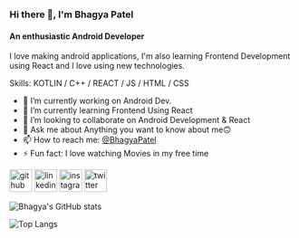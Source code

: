 ### Hi there 👋, I'm Bhagya Patel
#### An enthusiastic Android Developer
I love making android applications, I'm also learning Frontend Development using React and I love using new technologies.

Skills: KOTLIN / C++ /  REACT / JS / HTML / CSS

- 🔭 I’m currently working on Android Dev. 
- 🌱 I’m currently learning Frontend Using React 
- 👯 I’m looking to collaborate on Android Development & React 
- 💬 Ask me about Anything you want to know about me🙃 
- 📫 How to reach me: <a href='https://www.linkedin.com/in/bhagya-patel-9836081b7/'>@BhagyaPatel</a> 
- ⚡ Fun fact: I love watching Movies in my free time 


[<img src='https://cdn.jsdelivr.net/npm/simple-icons@3.0.1/icons/github.svg' alt='github' height='40'>](https://github.com/https://github.com/bhagyaspatel)  [<img src='https://cdn.jsdelivr.net/npm/simple-icons@3.0.1/icons/linkedin.svg' alt='linkedin' height='40'>](https://www.linkedin.com/in/https://www.linkedin.com/in/bhagya-patel-9836081b7//)  [<img src='https://cdn.jsdelivr.net/npm/simple-icons@3.0.1/icons/instagram.svg' alt='instagram' height='40'>](https://www.instagram.com/https://www.instagram.com/_bhagya_patel_09/?hl=en/)  [<img src='https://cdn.jsdelivr.net/npm/simple-icons@3.0.1/icons/twitter.svg' alt='twitter' height='40'>](https://twitter.com/https://twitter.com/BhagyaP09)  

![Bhagya's GitHub stats](https://github-readme-stats.vercel.app/api?username=bhagyaspatel&show_icons=true&theme=radical) 

![Top Langs](https://github-readme-stats.vercel.app/api/top-langs/?username=bhagyaspatel&layout=compact)
